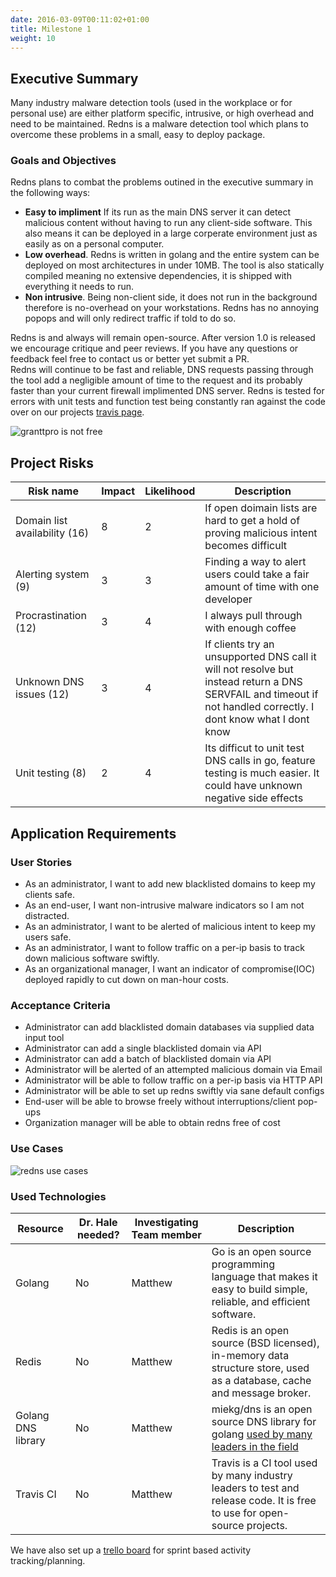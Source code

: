 ```yaml
---
date: 2016-03-09T00:11:02+01:00
title: Milestone 1
weight: 10
---
```


## Executive Summary
Many industry malware detection tools (used in the workplace or for personal use)
are either platform specific, intrusive, or high overhead and need to be
maintained. Redns is a malware detection tool which plans to overcome these
problems in a small, easy to deploy package.  

### Goals and Objectives
Redns plans to combat the problems outined in the executive summary in the
following ways:

- **Easy to impliment** If its run as the main DNS server it can detect
  malicious content without having to run any client-side software. This also
  means it can be deployed in a large corperate environment just as easily as 
  on a personal computer.
- **Low overhead**. Redns is written in golang and the entire system can be deployed
  on most architectures in under 10MB. The tool is also statically compiled
  meaning no extensive dependencies, it is shipped with everything it needs to
  run.
- **Non intrusive**. Being non-client side, it does not run in the background
  therefore is no-overhead on your workstations. Redns has no annoying popops and
  will only redirect traffic if told to do so.

Redns is and always will remain open-source. After version 1.0 is released we
encourage critique and peer reviews. If you have any questions or feedback feel
free to contact us or better yet submit a PR.  
Redns will continue to be fast and reliable, DNS requests passing through the
tool add a negligible amount of time to the request and its probably faster than
your current firewall implimented DNS server. Redns is tested for errors with
unit tests and function test being constantly ran against the code over on our
projects [travis page](https://travis-ci.org/mfaltys/redns).

![granttpro is not free](https://s3.amazonaws.com/unixvoid-blog/trickedbyabusiness2.png)

## Project Risks

|Risk name | Impact | Likelihood | Description |
|----------|--------|------------|-------------|
|Domain list availability (16) | 8 | 2 | If open doimain lists are hard to get a hold of proving malicious intent becomes difficult |
|Alerting system (9) | 3 | 3 | Finding a way to alert users could take a fair amount of time with one developer |
|Procrastination (12) | 3 | 4 | I always pull through with enough coffee |
|Unknown DNS issues (12) | 3 | 4 | If clients try an unsupported DNS call it will not resolve but instead return a DNS SERVFAIL and timeout if not handled correctly. I dont know what I dont know |
|Unit testing (8) | 2 | 4 | Its difficut to unit test DNS calls in go, feature testing is much easier. It could have unknown negative side effects|


## Application Requirements

### User Stories
- As an administrator, I want to add new blacklisted domains to keep my clients
  safe.
- As an end-user, I want non-intrusive malware indicators so I am not
  distracted.
- As an administrator, I want to be alerted of malicious intent to keep my users
  safe.
- As an administrator, I want to follow traffic on a per-ip basis to track down
  malicious software swiftly.
- As an organizational manager, I want an indicator of compromise(IOC) deployed rapidly to cut down on
  man-hour costs.  

### Acceptance Criteria
- Administrator can add blacklisted domain databases via supplied data input
  tool
- Administrator can add a single blacklisted domain via API  
- Administrator can add a batch of blacklisted domain via API  
- Administrator will be alerted of an attempted malicious domain via Email  
- Administrator will be able to follow traffic on a per-ip basis via HTTP API  
- Administrator will be able to set up redns swiftly via sane default configs  
- End-user will be able to browse freely without interruptions/client pop-ups  
- Organization manager will be able to obtain redns free of cost  

### Use Cases
![redns use cases](https://s3.amazonaws.com/unixvoid-blog/redns_use_case.png)

### Used Technologies
|Resource  | Dr. Hale needed? | Investigating Team member | Description |
|-------------------|---------|---------------------------|-------------|
|Golang | No | Matthew | Go is an open source programming language that makes it easy to build simple, reliable, and efficient software. |
|Redis | No | Matthew | Redis is an open source (BSD licensed), in-memory data structure store, used as a database, cache and message broker. |
|Golang DNS library | No | Matthew| miekg/dns is an open source DNS library for golang [used by many leaders in the field](https://github.com/miekg/dns#users) |
|Travis CI | No | Matthew | Travis is a CI tool used by many industry leaders to test and release code. It is free to use for open-source projects. |

We have also set up a [trello board](https://trello.com/b/5KMHrR6L/project-requirement-clicitation-cybr4580) for sprint based activity tracking/planning.
